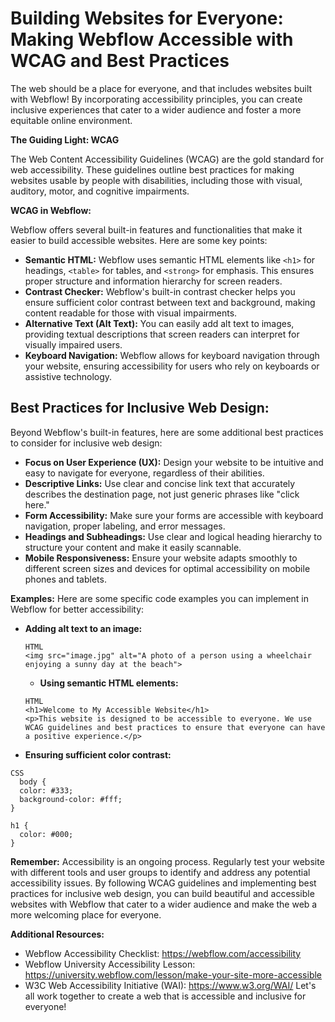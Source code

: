 # Building Websites for Everyone: Making Webflow Accessible with WCAG and Best Practices

The web should be a place for everyone, and that includes websites built with Webflow! By incorporating accessibility principles, you can create inclusive experiences that cater to a wider audience and foster a more equitable online environment.

**The Guiding Light: WCAG**

The Web Content Accessibility Guidelines (WCAG) are the gold standard for web accessibility. These guidelines outline best practices for making websites usable by people with disabilities, including those with visual, auditory, motor, and cognitive impairments.

**WCAG in Webflow:**

Webflow offers several built-in features and functionalities that make it easier to build accessible websites. Here are some key points:
  - **Semantic HTML:** Webflow uses semantic HTML elements like ```<h1>``` for headings, ```<table>``` for tables, and ```<strong>``` for emphasis. This ensures proper structure and information hierarchy for screen readers.
  - **Contrast Checker:** Webflow's built-in contrast checker helps you ensure sufficient color contrast between text and background, making content readable for those with visual impairments.
  - **Alternative Text (Alt Text):** You can easily add alt text to images, providing textual descriptions that screen readers can interpret for visually impaired users.
  - **Keyboard Navigation:** Webflow allows for keyboard navigation through your website, ensuring accessibility for users who rely on keyboards or assistive technology.

## Best Practices for Inclusive Web Design:
Beyond Webflow's built-in features, here are some additional best practices to consider for inclusive web design:
  - **Focus on User Experience (UX):** Design your website to be intuitive and easy to navigate for everyone, regardless of their abilities.
  - **Descriptive Links:** Use clear and concise link text that accurately describes the destination page, not just generic phrases like "click here."
  - **Form Accessibility:** Make sure your forms are accessible with keyboard navigation, proper labeling, and error messages.
  - **Headings and Subheadings:** Use clear and logical heading hierarchy to structure your content and make it easily scannable.
  - **Mobile Responsiveness:** Ensure your website adapts smoothly to different screen sizes and devices for optimal accessibility on mobile phones and tablets.

**Examples:**
Here are some specific code examples you can implement in Webflow for better accessibility:
  - **Adding alt text to an image:**
    ```
    HTML
    <img src="image.jpg" alt="A photo of a person using a wheelchair enjoying a sunny day at the beach">

    ```
    - **Using semantic HTML elements:**
    ```
    HTML
    <h1>Welcome to My Accessible Website</h1>
    <p>This website is designed to be accessible to everyone. We use WCAG guidelines and best practices to ensure that everyone can have a positive experience.</p>
    ```

  - **Ensuring sufficient color contrast:**
  ```
  CSS
    body {
    color: #333;
    background-color: #fff;
  }
  
  h1 {
    color: #000;
  }

  ```
**Remember:** Accessibility is an ongoing process. Regularly test your website with different tools and user groups to identify and address any potential accessibility issues.
By following WCAG guidelines and implementing best practices for inclusive web design, you can build beautiful and accessible websites with Webflow that cater to a wider audience and make the web a more welcoming place for everyone.

**Additional Resources:**
  - Webflow Accessibility Checklist: https://webflow.com/accessibility
  - Webflow University Accessibility Lesson: https://university.webflow.com/lesson/make-your-site-more-accessible
  - W3C Web Accessibility Initiative (WAI): https://www.w3.org/WAI/
Let's all work together to create a web that is accessible and inclusive for everyone!
